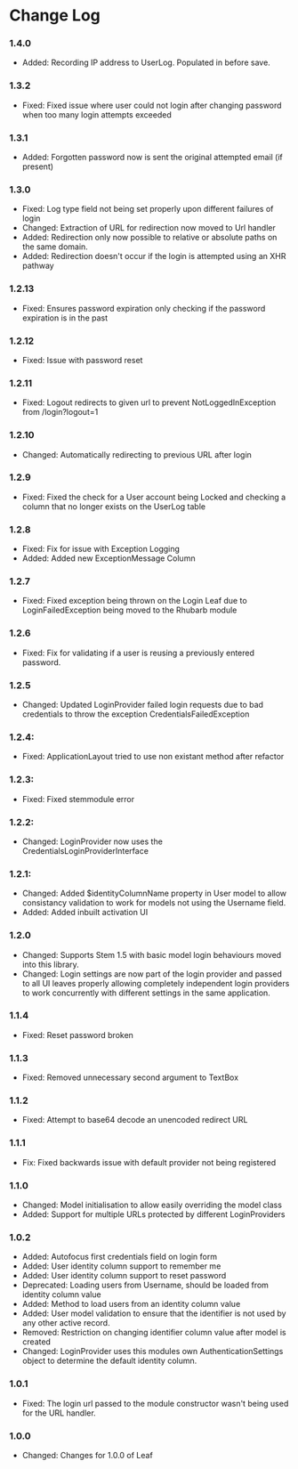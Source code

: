 # Change Log

### 1.4.0

* Added:        Recording IP address to UserLog. Populated in before save.

### 1.3.2

* Fixed:        Fixed issue where user could not login after changing password when too many login attempts exceeded

### 1.3.1

* Added:        Forgotten password now is sent the original attempted email (if present)

### 1.3.0

* Fixed:        Log type field not being set properly upon different failures of login
* Changed:      Extraction of URL for redirection now moved to Url handler 
* Added:        Redirection only now possible to relative or absolute paths on the same domain.
* Added:        Redirection doesn't occur if the login is attempted using an XHR pathway 

### 1.2.13

* Fixed:	    Ensures password expiration only checking if the password expiration is in the past

### 1.2.12

* Fixed:	    Issue with password reset

### 1.2.11

* Fixed:        Logout redirects to given url to prevent NotLoggedInException from /login?logout=1

### 1.2.10

* Changed:      Automatically redirecting to previous URL after login 

### 1.2.9

* Fixed:        Fixed the check for a User account being Locked and checking a column that no longer exists on the UserLog table

### 1.2.8

* Fixed:        Fix for issue with Exception Logging
* Added:        Added new ExceptionMessage Column

### 1.2.7

* Fixed:        Fixed exception being thrown on the Login Leaf due to LoginFailedException being moved to the Rhubarb module

### 1.2.6

* Fixed:        Fix for validating if a user is reusing a previously entered password.

### 1.2.5

* Changed:      Updated LoginProvider failed login requests due to bad credentials to throw the exception CredentialsFailedException

### 1.2.4:

* Fixed:	ApplicationLayout tried to use non existant method after refactor

### 1.2.3:

* Fixed:        Fixed stemmodule error

### 1.2.2:

* Changed:      LoginProvider now uses the CredentialsLoginProviderInterface 

### 1.2.1:

* Changed:	    Added $identityColumnName property in User model to allow consistancy validation
		        to work for models not using the Username field.
* Added:        Added inbuilt activation UI

### 1.2.0

* Changed:      Supports Stem 1.5 with basic model login behaviours moved into this library.
* Changed:      Login settings are now part of the login provider and passed to all UI leaves
                properly allowing completely independent login providers to work concurrently
                with different settings in the same application.

### 1.1.4

* Fixed:	    Reset password broken	

### 1.1.3

* Fixed:	    Removed unnecessary second argument to TextBox

### 1.1.2

* Fixed:        Attempt to base64 decode an unencoded redirect URL

### 1.1.1

* Fix:		    Fixed backwards issue with default provider not being registered

### 1.1.0

* Changed:      Model initialisation to allow easily overriding the model class
* Added:        Support for multiple URLs protected by different LoginProviders

### 1.0.2

* Added:        Autofocus first credentials field on login form
* Added:        User identity column support to remember me
* Added:        User identity column support to reset password 
* Deprecated:   Loading users from Username, should be loaded from identity column value
* Added:        Method to load users from an identity column value
* Added:        User model validation to ensure that the identifier is not used by any other active record.
* Removed:      Restriction on changing identifier column value after model is created
* Changed:      LoginProvider uses this modules own AuthenticationSettings object to determine the default identity column.

### 1.0.1

* Fixed:		The login url passed to the module constructor wasn't being used for the URL handler.

### 1.0.0

* Changed:      Changes for 1.0.0 of Leaf
